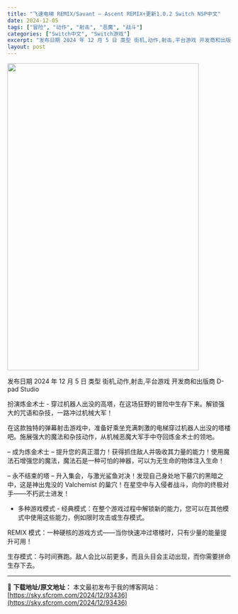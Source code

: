```yaml
---
title: "飞速电梯 REMIX/Savant – Ascent REMIX+更新1.0.2 Switch NSP中文"
date: 2024-12-05
tags: ["冒险", "动作", "射击", "恶魔", "战斗"]
categories: ["Switch中文", "Switch游戏"]
excerpt: "发布日期 2024 年 12 月 5 日 类型 街机,动作,射击,平台游戏 开发商和出版商 D-pad Studio 扮演炼金术士 - 穿过机器人出没的高塔，在这场狂野的冒险中生存下来。解锁强大的咒语和杂技，一路冲过机械大军！ 在这款独特的弹幕射击游戏中，准备好乘坐充满刺激的电梯穿过机器人出没的塔楼&hellip;"
layout: post
---
```


<img class="aligncenter size-full wp-image-93437" src="https://sky.sfcrom.com/wp-content/uploads/2024/12/2024120502270413.webp" alt="" width="432" height="692" />

发布日期 2024 年 12 月 5 日
类型 街机,动作,射击,平台游戏
开发商和出版商 D-pad Studio

扮演炼金术士 - 穿过机器人出没的高塔，在这场狂野的冒险中生存下来。解锁强大的咒语和杂技，一路冲过机械大军！

在这款独特的弹幕射击游戏中，准备好乘坐充满刺激的电梯穿过机器人出没的塔楼吧。施展强大的魔法和杂技动作，从机械恶魔大军手中夺回炼金术士的领地。

– 成为炼金术士 –
提升您的真正潜力！获得抓住敌人并吸收其力量的能力！使用魔法石增强您的魔法，魔法石是一种可怕的神器，可以为无生命的物体注入生命！

– 永不结束的塔 –
升入集会，与激光鲨鱼对决！发现自己身处地下墓穴的黑暗之中，这是神出鬼没的 Valchemist 的巢穴！在星空中与入侵者战斗，向你的终极对手——不朽武士进发！

- 多种游戏模式 -
经典模式：在整个游戏过程中解锁新的能力，您可以在其他模式中使用这些能力，例如限时攻击或生存模式。

REMIX 模式：一种硬核的游戏方式——当你快速冲过塔楼时，只有少量的能量提升可用！

生存模式：与时间赛跑。敌人会比以前更多，而且头目会主动出现，而你需要拼命生存下去。

---
📖 **下载地址/原文地址：** 本文最初发布于我的博客网站：[https://sky.sfcrom.com/2024/12/93436](https://sky.sfcrom.com/2024/12/93436)
